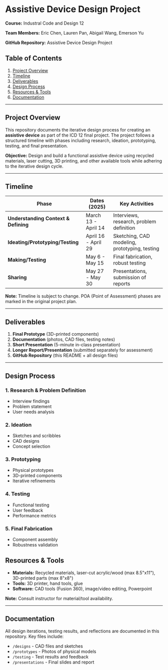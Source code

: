 # Assistive Device Design Project  
**Course:** Industral Code and Design 12

**Team Members:** Eric Chen, Lauren Pan, Abigail Wang, Emerson Yu

**GitHub Repository:** Assistive Device Design Project  


## Table of Contents
1. [Project Overview](#project-overview)  
2. [Timeline](#timeline)  
3. [Deliverables](#deliverables)  
4. [Design Process](#design-process)  
5. [Resources & Tools](#resources-tools)  
6. [Documentation](#documentation)  

---

## Project Overview
This repository documents the iterative design process for creating an **assistive device** as part of the ICD 12 final project. The project follows a structured timeline with phases including research, ideation, prototyping, testing, and final presentation.

**Objective:** Design and build a functional assistive device using recycled materials, laser cutting, 3D printing, and other available tools while adhering to the iterative design cycle.

---

## Timeline
| Phase | Dates (2025) | Key Activities |  
|-------|-------|----------------|  
| **Understanding Context & Defining** | March 13 - April 14 | Interviews, research, problem definition |  
| **Ideating/Prototyping/Testing** | April 16 - April 29 | Sketching, CAD modeling, prototyping, testing |  
| **Making/Testing** | May 6 - May 15 | Final fabrication, robust testing |  
| **Sharing** | May 27 - May 30 | Presentations, submission of reports |  

**Note:** Timeline is subject to change. POA (Point of Assessment) phases are marked in the original project plan.

---

## Deliverables
1. **Final Prototype** (3D-printed components)  
2. **Documentation** (photos, CAD files, testing notes)  
3. **Short Presentation** (5-minute in-class presentation)  
4. **Longer Report/Presentation** (submitted separately for assessment)  
5. **GitHub Repository** (this README + all design files)  

---

## Design Process
### 1. Research & Problem Definition
- Interview findings  
- Problem statement  
- User needs analysis  

### 2. Ideation
- Sketches and scribbles  
- CAD designs  
- Concept selection  

### 3. Prototyping
- Physical prototypes
- 3D-printed components  
- Iterative refinements  

### 4. Testing
- Functional testing  
- User feedback  
- Performance metrics  

### 5. Final Fabrication
- Component assembly  
- Robustness validation  

## Resources & Tools
- **Materials:** Recycled materials, laser-cut acrylic/wood (max 8.5"x11"), 3D-printed parts (max 8"x8")  
- **Tools:** 3D printer, hand tools, glue  
- **Software:** CAD tools (Fusion 360), image/video editing, Powerpoint

**Note:** Consult instructor for material/tool availability.

---

## Documentation
All design iterations, testing results, and reflections are documented in this repository. Key files include:  
- `/designs` - CAD files and sketches  
- `/prototypes` - Photos of physical models  
- `/testing` - Test results and feedback  
- `/presentations` - Final slides and report  
  
